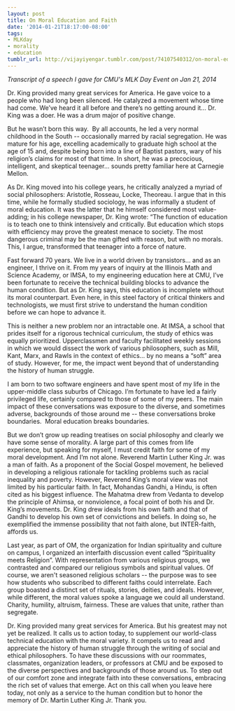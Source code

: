 ```yaml
---
layout: post
title: On Moral Education and Faith
date: '2014-01-21T18:17:00-08:00'
tags:
- MLKday
- morality
- education
tumblr_url: http://vijayiyengar.tumblr.com/post/74107540312/on-moral-education-and-faith-mlk-speech
---
```

*Transcript of a speech I gave for CMU's MLK Day Event on Jan 21, 2014*

Dr. King provided many great services for America. He gave voice to a people who had long been silenced. He catalyzed a movement whose time had come. We’ve heard it all before and there’s no getting around it… Dr. King was a doer. He was a drum major of positive change.

But he wasn’t born this way.  By all accounts, he led a very normal childhood in the South -- occasionally marred by racial segregation. He was mature for his age, excelling academically to graduate high school at the age of 15 and, despite being born into a line of Baptist pastors, wary of his religion’s claims for most of that time. In short, he was a precocious, intelligent, and skeptical teenager… sounds pretty familiar here at Carnegie Mellon.

<!--more-->

As Dr. King moved into his college years, he critically analyzed a myriad of social philosophers: Aristotle, Rosseau, Locke, Theoreau. I argue that in this time, while he formally studied sociology, he was informally a student of moral education. It was the latter that he himself considered most value-adding; in his college newspaper, Dr. King wrote: “The function of education is to teach one to think intensively and critically. But education which stops with efficiency may prove the greatest menace to society. The most dangerous criminal may be the man gifted with reason, but with no morals. This, I argue, transformed that teenager into a force of nature.

Fast forward 70 years. We live in a world driven by transistors... and as an engineer, I thrive on it. From my years of inquiry at the Illinois Math and Science Academy, or IMSA, to my engineering education here at CMU, I’ve been fortunate to receive the technical building blocks to advance the human condition. But as Dr. King says, this education is incomplete without its moral counterpart. Even here, in this steel factory of critical thinkers and technologists, we must first strive to understand the human condition before we can hope to advance it.

This is neither a new problem nor an intractable one. At IMSA, a school that prides itself for a rigorous technical curriculum, the study of ethics was equally prioritized. Upperclassmen and faculty facilitated weekly sessions in which we would dissect the work of various philosophers, such as Mill, Kant, Marx, and Rawls in the context of ethics… by no means a “soft” area of study. However, for me, the impact went beyond that of understanding the history of human struggle.

I am born to two software engineers and have spent most of my life in the upper-middle class suburbs of Chicago. I’m fortunate to have led a fairly privileged life, certainly compared to those of some of my peers. The main impact of these conversations was exposure to the diverse, and sometimes adverse, backgrounds of those around me -- these conversations broke boundaries.  Moral education breaks boundaries.

But we don’t grow up reading treatises on social philosophy and clearly we have some sense of morality. A large part of this comes from life experience, but speaking for myself, I must credit faith for some of my moral development. And I’m not alone. Reverend Martin Luther King Jr. was a man of faith. As a proponent of the Social Gospel movement, he believed in developing a religious rationale for tackling problems such as racial inequality and poverty. However, Reverend King’s moral view was not limited by his particular faith. In fact, Mohandas Gandhi, a Hindu, is often cited as his biggest influence. The Mahatma drew from Vedanta to develop the principle of Ahimsa, or nonviolence, a focal point of both his and Dr. King’s movements. Dr. King drew ideals from his own faith and that of Gandhi to develop his own set of convictions and beliefs. In doing so, he exemplified the immense possibility that not faith alone, but INTER-faith, affords us.

Last year, as part of OM, the organization for Indian spirituality and culture on campus, I organized an interfaith discussion event called “Spirituality meets Religion”. With representation from various religious groups, we contrasted and compared our religious symbols and spiritual values. Of course, we aren't seasoned religious scholars -- the purpose was to see how students who subscribed to different faiths could interrelate. Each group boasted a distinct set of rituals, stories, deities, and ideals. However, while different, the moral values spoke a language we could all understand. Charity, humility, altruism, fairness. These are values that unite, rather than segregate.

 Dr. King provided many great services for America. But his greatest may not yet be realized. It calls us to action today, to supplement our world-class technical education with the moral variety. It compels us to read and appreciate the history of human struggle through the writing of social and ethical philosophers. To have these discussions with our roommates, classmates, organization leaders, or professors at CMU and be exposed to the diverse perspectives and backgrounds of those around us. To step out of our comfort zone and integrate faith into these conversations, embracing the rich set of values that emerge. Act on this call when you leave here today, not only as a service to the human condition but to honor the memory of Dr. Martin Luther King Jr. Thank you.
 
